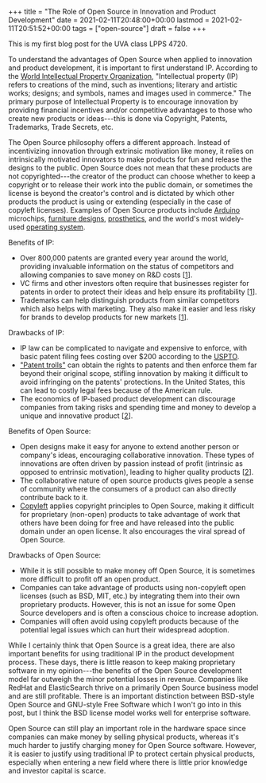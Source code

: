 +++
title = "The Role of Open Source in Innovation and Product Development"
date = 2021-02-11T20:48:00+00:00
lastmod = 2021-02-11T20:51:52+00:00
tags = ["open-source"]
draft = false
+++

This is my first blog post for the UVA class LPPS 4720.

To understand the advantages of Open Source when applied to innovation and product development, it is important to first understand IP. According to the [World Intellectual Property Organization](https://www.wipo.int/about-ip/en/), "Intellectual property (IP) refers to creations of the mind, such as inventions; literary and artistic works; designs; and symbols, names and images used in commerce." The primary purpose of Intellectual Property is to encourage innovation by providing financial incentives and/or competitive advantages to those who create new products or ideas---this is done via Copyright, Patents, Trademarks, Trade Secrets, etc.

The Open Source philosophy offers a different approach. Instead of incentivizing innovation through extrinsic motivation like money, it relies on intrinsically motivated innovators to make products for fun and release the designs to the public. Open Source does not mean that these products are not copyrighted---the creator of the product can choose whether to keep a copyright or to release their work into the public domain, or sometimes the license is beyond the creator's control and is dictated by which other products the product is using or extending (especially in the case of copyleft licenses). Examples of Open Source products include [Arduino](https://www.arduino.cc/) microchips, [furniture designs](https://www.opendesk.cc/designs), [prosthetics](https://www.openprosthetics.org/), and the world's most widely-used [operating system](https://www.linuxfoundation.org/).

Benefits of IP:

-   Over 800,000 patents are granted every year around the world, providing invaluable information on the status of competitors and allowing companies to save money on R&D costs [[1](https://www.wipo.int/export/sites/www/sme/en/documents/pdf/ip%5Finnovation%5Fdevelopment.pdf)].
-   VC firms and other investors often require that businesses register for patents in order to protect their ideas and help ensure its profitability [[1](https://www.wipo.int/export/sites/www/sme/en/documents/pdf/ip%5Finnovation%5Fdevelopment.pdf)].
-   Trademarks can help distinguish products from similar competitors which also helps with marketing. They also make it easier and less risky for brands to develop products for new markets [[1](https://www.wipo.int/export/sites/www/sme/en/documents/pdf/ip%5Finnovation%5Fdevelopment.pdf)].

Drawbacks of IP:

-   IP law can be complicated to navigate and expensive to enforce, with basic patent filing fees costing over $200 according to the [USPTO](https://www.uspto.gov/learning-and-resources/fees-and-payment/uspto-fee-schedule).
-   ["Patent trolls"](https://en.wikipedia.org/wiki/Patent%5Ftroll) can obtain the rights to patents and then enforce them far beyond their original scope, stifling innovation by making it difficult to avoid infringing on the patents' protections. In the United States, this can lead to costly legal fees because of the American rule.
-   The economics of IP-based product development can discourage companies from taking risks and spending time and money to develop a unique and innovative product [[2](http://www.adciv.org/Open%5Fcollaborative%5Fdesign#Why%5Fis%5Fthis%5Fa%5Fgood%5Fthing.3F)].

Benefits of Open Source:

-   Open designs make it easy for anyone to extend another person or company's ideas, encouraging collaborative innovation. These types of innovations are often driven by passion instead of profit (intrinsic as opposed to entrinsic motivation), leading to higher quality products [[2](http://www.adciv.org/Open%5Fcollaborative%5Fdesign#Why%5Fis%5Fthis%5Fa%5Fgood%5Fthing.3F)].
-   The collaborative nature of open source products gives people a sense of community where the consumers of a product can also directly contribute back to it.
-   [Copyleft](https://www.gnu.org/copyleft/) applies copyright principles to Open Source, making it difficult for proprietary (non-open) products to take advantage of work that others have been doing for free and have released into the public domain under an open license. It also encourages the viral spread of Open Source.

Drawbacks of Open Source:

-   While it is still possible to make money off Open Source, it is sometimes more difficult to profit off an open product.
-   Companies can take advantage of products using non-copyleft open licenses (such as BSD, MIT, etc.) by integrating them into their own proprietary products. However, this is not an issue for some Open Source developers and is often a conscious choice to increase adoption.
-   Companies will often avoid using copyleft products because of the potential legal issues which can hurt their widespread adoption.

While I certainly think that Open Source is a great idea, there are also important benefits for using traditional IP in the product development process. These days, there is little reason to keep making proprietary software in my opinion---the benefits of the Open Source development model far outweigh the minor potential losses in revenue. Companies like RedHat and ElasticSearch thrive on a primarily Open Source business model and are still profitable. There is an important distinction between BSD-style Open Source and GNU-style Free Software which I won't go into in this post, but I think the BSD license model works well for enterprise software.

Open Source can still play an important role in the hardware space since companies can make money by selling physical products, whereas it's much harder to justify charging money for Open Source software. However, it is easier to justify using traditional IP to protect certain physical products, especially when entering a new field where there is little prior knowledge and investor capital is scarce.
